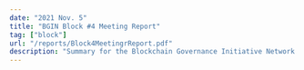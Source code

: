```yaml
---
date: "2021 Nov. 5"
title: "BGIN Block #4 Meeting Report"
tag: ["block"]
url: "/reports/Block4MeetingrReport.pdf"
description: "Summary for the Blockchain Governance Initiative Network's (BGIN) fourth block meeting. The event took place virtually over the course of 3 days and the theme was ”Blockchain in Developing Countries”."
---
```



